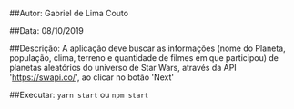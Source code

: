 ##Autor: 
Gabriel de Lima Couto

##Data: 
08/10/2019

##Descrição:
 A aplicação deve buscar as informações (nome do Planeta, população, clima, terreno e quantidade de filmes em que participou) de planetas aleatórios do universo de Star Wars, através da API 'https://swapi.co/', ao clicar no botão 'Next'

##Executar:
`yarn start` ou `npm start`